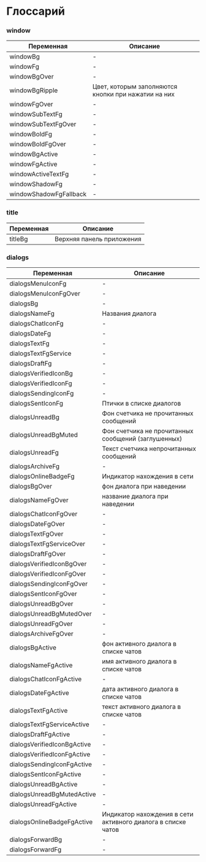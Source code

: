 # Глоссарий

### window
| Переменная | Описание       |
|------------|----------------|
| windowBg                | - |
| windowFg                | - |
| windowBgOver            | - |
| windowBgRipple          | Цвет, которым заполняются кнопки при нажатии на них |
| windowFgOver            | - |
| windowSubTextFg         | - |
| windowSubTextFgOver     | - |
| windowBoldFg            | - |
| windowBoldFgOver        | - |
| windowBgActive          | - |
| windowFgActive          | - |
| windowActiveTextFg      | - |
| windowShadowFg          | - |
| windowShadowFgFallback  | - |

### title
| Переменная | Описание                                 |
|------------|------------------------------------------|
| titleBg    | Верхняя панель приложения                |

### dialogs 
| Переменная              | Описание                                                      |
|-------------------------|---------------------------------------------------------------|
| dialogsMenuIconFg       | - |
| dialogsMenuIconFgOver   | - |
| dialogsBg               | - |
| dialogsNameFg           | Названия диалога                                              |
| dialogsChatIconFg       | - |
| dialogsDateFg           | - |
| dialogsTextFg           | - |
| dialogsTextFgService    | - |
| dialogsDraftFg          | - |
| dialogsVerifiedIconBg   | - |
| dialogsVerifiedIconFg   | - |
| dialogsSendingIconFg    | - |
| dialogsSentIconFg       | Птички в списке диалогов                                      |
| dialogsUnreadBg         | Фон счетчика не прочитанных сообщений                         |
| dialogsUnreadBgMuted    | Фон счетчика не прочитанных сообщений (заглушенных)           |
| dialogsUnreadFg         | Текст счетчика непрочитанных сообщений                        |
| dialogsArchiveFg        | - |
| dialogsOnlineBadgeFg    | Индикатор нахождения в сети |
| dialogsBgOver           | фон диалога при наведении |
| dialogsNameFgOver       | название диалога при наведении |
| dialogsChatIconFgOver   | - |
| dialogsDateFgOver       | - |
| dialogsTextFgOver       | - |
| dialogsTextFgServiceOver| - |
| dialogsDraftFgOver| - |
| dialogsVerifiedIconBgOver| - |
| dialogsVerifiedIconFgOver| - |
| dialogsSendingIconFgOver| - |
| dialogsSentIconFgOver| - |
| dialogsUnreadBgOver| - |
| dialogsUnreadBgMutedOver| - |
| dialogsUnreadFgOver| - |
| dialogsArchiveFgOver| - |
| dialogsBgActive| фон активного диалога в списке чатов | 
| dialogsNameFgActive| имя активного диалога в списке чатов |
| dialogsChatIconFgActive| - |
| dialogsDateFgActive| дата активного диалога в списке чатов| 
| dialogsTextFgActive| текст активного диалога в списке чатов| 
| dialogsTextFgServiceActive| - |
| dialogsDraftFgActive| - |
| dialogsVerifiedIconBgActive | - |
| dialogsVerifiedIconFgActive | - |
| dialogsSendingIconFgActive | - |
| dialogsSentIconFgActive | - |
| dialogsUnreadBgActive | - |
| dialogsUnreadBgMutedActive | - |
| dialogsUnreadFgActive | - |
| dialogsOnlineBadgeFgActive| Индикатор нахождения в сети активного диалога в списке чатов| 
| dialogsForwardBg| - |
| dialogsForwardFg| - |